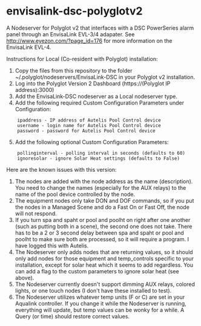 # envisalink-dsc-polyglotv2
A Nodeserver for Polyglot v2 that interfaces with a DSC PowerSeries alarm panel through an EnvisaLink EVL-3/4 adapater. See http://www.eyezon.com/?page_id=176 for more information on the EnvisaLink EVL-4.

Instructions for Local (Co-resident with Polyglot) installation:

1. Copy the files from this repository to the folder ~/.polyglot/nodeservers/EnvisaLink-DSC in your Polyglot v2 installation.
2. Log into the Polyglot Version 2 Dashboard (https://(Polyglot IP address):3000)
3. Add the EnvisaLink-DSC nodeserver as a Local nodeserver type.
4. Add the following required Custom Configuration Parameters under Configuration:
```
    ipaddress - IP address of Autelis Pool Control device 
    username - login name for Autelis Pool Control device
    password - password for Autelis Pool Control device
```
5. Add the following optional Custom Configuration Parameters:
```
    pollinginterval - polling interval in seconds (defaults to 60)
    ignoresolar - ignore Solar Heat settings (defaults to False)
```
Here are the known issues with this version:

1. The nodes are added with the node address as the name (description). You need to change the names (especially for the AUX relays) to the name of the pool device controlled by the node.
2. The equipment nodes only take DON and DOF commands, so if you put the nodes in a Managed Scene and do a Fast On or Fast Off, the node will not respond.
3. If you turn spa and spaht or pool and poolht on right after one another (such as putting both in a scene), the second one does not take. There has to be a 2 or 3 second delay between spa and spaht or pool and poolht to make sure both are processed, so it will require a program. I have logged this with Autelis.
4. The Nodeserver only adds nodes that are returning values, so it should only add nodes for those equipment and temp_controls specific to your installation, except for solar heat which it seems to add regardless. You can add a flag to the custom parameters to ignore solar heat (see above).
5. The Nodeserver currently doesn't support dimming AUX relays, colored lights, or one touch nodes (I don't have these installed to test).
6. The Nodeserver utilizes whatever temp units (F or C) are set in your Aqualink controller. If you change it while the Nodeserver is running, everything will update, but temp values can be wonky for a while. A Query (or time) should restore correct values.